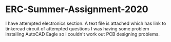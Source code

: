 # ERC-Summer-Assignment-2020
I have attempted electronics section.
A text file is attached which has link to tinkercad circuit of attempted questions
I was having some problem installing AutoCAD Eagle so i couldn't work out PCB designing problems.
